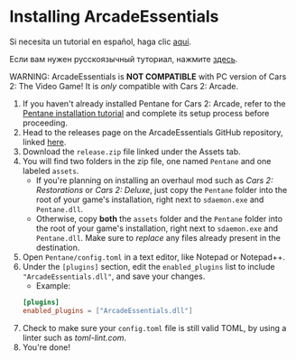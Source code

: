 # Installing ArcadeEssentials

Si necesita un tutorial en español, haga clic [aquí](https://docs.google.com/document/d/1YqyRbjl1uCQQVtTxtIRl78XCedBSRKVhGTK77_Tzag8).

Если вам нужен русскоязычный туториал, нажмите [здесь](https://docs.google.com/document/d/1YhnYanMW06EJkPTmW2CpTRwuoUwi82A4tlPDrTKS3Dc).

WARNING: ArcadeEssentials is **NOT COMPATIBLE** with PC version of Cars 2: The Video Game! It is *only* compatible with Cars 2: Arcade.

1. If you haven't already installed Pentane for Cars 2: Arcade, refer to the [Pentane installation tutorial](../../../installation-and-setup.md) and complete its setup process before proceeding.
2. Head to the releases page on the ArcadeEssentials GitHub repository, linked [here](https://github.com/itsmeft24/ArcadeEssentials/releases/latest).
3. Download the `release.zip` file linked under the Assets tab.
4. You will find two folders in the zip file, one named `Pentane` and one labeled `assets`.
	- If you're planning on installing an overhaul mod such as *Cars 2: Restorations* or *Cars 2: Deluxe*, just copy the `Pentane` folder into the root of your game's installation, right next to `sdaemon.exe` and `Pentane.dll`.
	- Otherwise, copy **both** the `assets` folder and the `Pentane` folder into the root of your game's installation, right next to `sdaemon.exe` and `Pentane.dll`. Make sure to *replace* any files already present in the destination.
5. Open `Pentane/config.toml` in a text editor, like Notepad or Notepad++.
6. Under the `[plugins]` section, edit the `enabled_plugins` list to include `"ArcadeEssentials.dll"`, and save your changes.
	- Example:
	```toml
	[plugins]
	enabled_plugins = ["ArcadeEssentials.dll"]
	```
7. Check to make sure your `config.toml` file is still valid TOML, by using a linter such as *toml-lint.com*.
8. You're done!